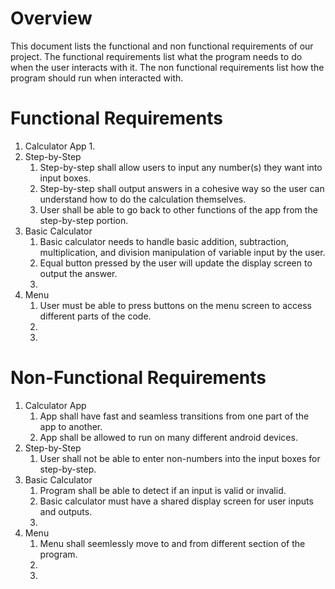 # Overview

This document lists the functional and non functional requirements of our project.
The functional requirements list what the program needs to do when the user interacts with it.
The non functional requirements list how the program should run when interacted with.

# Functional Requirements

1. Calculator App
    1.
2. Step-by-Step
    1. Step-by-step shall allow users to input any number(s) they want into input boxes.
    2. Step-by-step shall output answers in a cohesive way so the user can understand how to do the calculation themselves.
    3. User shall be able to go back to other functions of the app from the step-by-step portion.
3. Basic Calculator
    1. Basic calculator needs to handle basic addition, subtraction, multiplication, and division manipulation of variable input by the user.
    2. Equal button pressed by the user will update the display screen to output the answer.
    3.
4. Menu
    1. User must be able to press buttons on the menu screen to access different parts of the code.
    2.
    3.

# Non-Functional Requirements

1. Calculator App
    1. App shall have fast and seamless transitions from one part of the app to another.
    2. App shall be allowed to run on many different android devices.
2. Step-by-Step
    1. User shall not be able to enter non-numbers into the input boxes for step-by-step.
3. Basic Calculator
    1. Program shall be able to detect if an input is valid or invalid.
    2. Basic calculator must have a shared display screen for user inputs and outputs.
    3.
4. Menu
    1. Menu shall seemlessly move to and from different section of the program.
    2.
    3.
